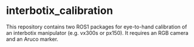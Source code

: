 # interbotix_calibration
This repository contains two ROS1 packages for eye-to-hand calibration of an interbotix manipulator (e.g. vx300s or px150). It requires an RGB camera and an Aruco marker.
